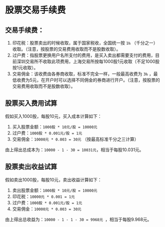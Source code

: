 # 股票交易手续费

## 交易手续费：

1. 印花税：股票卖出的时候收取，属于国家税收，全国统一按  `1‰` （千分之一）收取。（注意，按股票的交易费用收取而不是股数收取）。
2. 过户费：指股票更换用户名所支付的费用，是买入卖出都需要支付的费用，目前深圳交易所不收取此项费用，上海交易所按每1000股1元收取（不足1000股按1元收取）。
3. 交易佣金：该收费由各券商收取，标准不完全一样，一般最高收费为 `3‰` ，最低收费为5元，在开户时可以选择不同佣金的券商进行开户。（注意，按股票的交易费用收取而不是股数收取）。

## 股票买入费用试算

假如买入1000股，每股10元，买入成本计算如下：

1. 买入股票金额：`1000股 * 10元/股 = 10000元 `
2. 过户费：`1000股 * 0.001元/股 = 1元`
3. 交易佣金：`10000元 * 0.003 = 30元` （按最高标准千分之三计算）

由上得出总成本为：`10000 - 1 - 30 = 10031元`，相当于每股10.031元。

## 股票卖出收益试算

假如卖出1000股，每股10元，卖出收益计算如下：

1. 卖出股票金额：`1000股 * 10元/股 = 10000元 `
2. 印花税：`10000元 * 0.001 = 1元`
3. 过户费：`1000股 * 0.001元/股 = 1元`
4. 交易佣金：`10000元 * 0.003 = 30元`

由上得出总收益为：`10000 - 1 - 1 - 30 = 9968元 `，相当于每股9.968元。